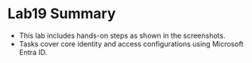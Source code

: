 # Lab19 Summary

- This lab includes hands-on steps as shown in the screenshots.
- Tasks cover core identity and access configurations using Microsoft Entra ID.
